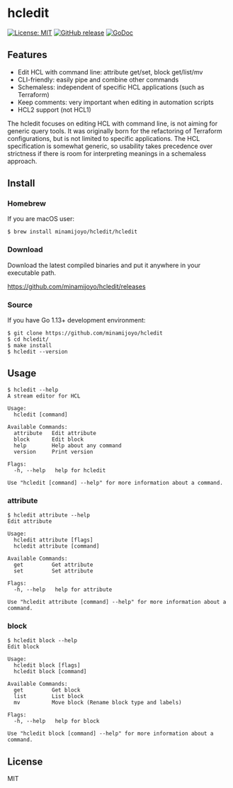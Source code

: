 # hcledit
[![License: MIT](https://img.shields.io/badge/License-MIT-blue.svg)](LICENSE)
[![GitHub release](https://img.shields.io/github/release/minamijoyo/hcledit.svg)](https://github.com/minamijoyo/hcledit/releases/latest)
[![GoDoc](https://godoc.org/github.com/minamijoyo/hcledit/hcledit?status.svg)](https://godoc.org/github.com/minamijoyo/hcledit)

## Features

- Edit HCL with command line: attribute get/set, block get/list/mv
- CLI-friendly: easily pipe and combine other commands
- Schemaless: independent of specific HCL applications (such as Terraform)
- Keep comments: very important when editing in automation scripts
- HCL2 support (not HCL1)

The hcledit focuses on editing HCL with command line, is not aiming for generic query tools. It was originally born for the refactoring of Terraform configurations, but is not limited to specific applications.
The HCL specification is somewhat generic, so usability takes precedence over strictness if there is room for interpreting meanings in a schemaless approach.

## Install

### Homebrew

If you are macOS user:

```
$ brew install minamijoyo/hcledit/hcledit
```

### Download

Download the latest compiled binaries and put it anywhere in your executable path.

https://github.com/minamijoyo/hcledit/releases

### Source

If you have Go 1.13+ development environment:

```
$ git clone https://github.com/minamijoyo/hcledit
$ cd hcledit/
$ make install
$ hcledit --version
```

## Usage

```
$ hcledit --help
A stream editor for HCL

Usage:
  hcledit [command]

Available Commands:
  attribute   Edit attribute
  block       Edit block
  help        Help about any command
  version     Print version

Flags:
  -h, --help   help for hcledit

Use "hcledit [command] --help" for more information about a command.
```

### attribute

```
$ hcledit attribute --help
Edit attribute

Usage:
  hcledit attribute [flags]
  hcledit attribute [command]

Available Commands:
  get         Get attribute
  set         Set attribute

Flags:
  -h, --help   help for attribute

Use "hcledit attribute [command] --help" for more information about a command.
```

### block

```
$ hcledit block --help
Edit block

Usage:
  hcledit block [flags]
  hcledit block [command]

Available Commands:
  get         Get block
  list        List block
  mv          Move block (Rename block type and labels)

Flags:
  -h, --help   help for block

Use "hcledit block [command] --help" for more information about a command.
```

## License

MIT
